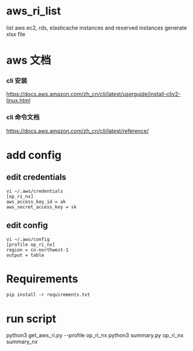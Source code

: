 # aws_ri_list
list aws ec2, rds, elasticache instances and reserved instances
generate xlsx file

# aws 文档
### cli 安装
https://docs.aws.amazon.com/zh_cn/cli/latest/userguide/install-cliv2-linux.html
### cli 命令文档
https://docs.aws.amazon.com/zh_cn/cli/latest/reference/

# add config
## edit credentials
```
vi ~/.aws/credentials
[op_ri_nx]
aws_access_key_id = ak
aws_secret_access_key = sk
```

## edit config
```
vi ~/.aws/config
[profile op_ri_nx]
region = cn-northwest-1
output = table
```

# Requirements
```
pip install -r requirements.txt
```

# run script 
python3 get_aws_ri.py --profile op_ri_nx
python3 summary.py op_ri_nx summary_nx

